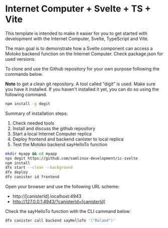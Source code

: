 # Internet Computer + Svelte + TS + Vite

This template is intended to make it easier for you to get started with development with the Internet Computer, Svelte, TypeScript and Vite.

The main goal is to demonstrate how a Svelte component can access a Motoko backend function on the Internet Computer. Check package.json for used versions.

To clone and use the Github repository for your own purpose following the commands below. 

**Note** to get a clean git repository. A tool called “digit” is used. Make sure you have it installed. If you haven't installed it yet, you can do so using the following command.

```bash
npm install -g degit
```
Summary of installation steps:
1. Check needed tools
2. Install and discuss the github repository
3. Start a local Internet Computer replica
4. Deploy frontend and backend canister to local replica
5. Test the Motoko backend sayHelloTo function


```bash
mkdir myapp && cd myapp
npx degit https://github.com/samlinux-development/ic-svelte
npm install
dfx start --clean --background
dfx deploy 
dfx canister id frontend
```
Open your browser and use the following URL scheme:

- http://[canisterId].localhost:4943
- http://127.0.0.1:4943/?canisterId=[canisterId]

Check the sayHelloTo function with the CLI cammand below:
```bash
dfx canister call backend sayHelloTo '("Roland")'
```

